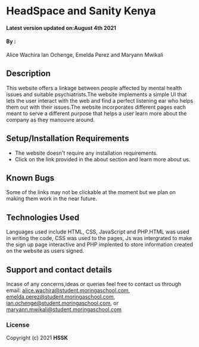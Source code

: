 # HeadSpace and Sanity Kenya
#### Latest version updated on:August 4th 2021
#### By :
Alice Wachira
Ian Ochenge,
Emelda Perez and
Maryann Mwikali
## Description
This website offers a linkage between people affected by mental health issues and suitable psychiatrists.The website implements a simple UI that lets the user interact with the web and find a perfect listening ear who helps them out with their issues.The website incorporates different pages each meant to serve a different purpose that helps a user learn more about the company as they manouvre around. 
## Setup/Installation Requirements
* The website doesn't require any installation requirements.
* Click on the link provided in the about section and learn more about us.
## Known Bugs
Some of the links may not be clickable at the moment but we plan on making them work in the near future.
## Technologies Used
Languages used include HTML, CSS, JavaScript and PHP.HTML was used in writing the code, CSS was used to the pages, Js was intergrated to make the sign up page interactive and PHP implented to store information created on the website as users signed. 
## Support and contact details
Incase of any concerns,ideas or queries feel free to contact us through email:
alice.wachira@student.moringaschool.com,
emelda.perez@student.moringaschool.com,
ian.ochenge@student.moringaschool.com, or
maryann.mwikali@student.moringaschool.com
### License
Copyright (c) 2021 **HSSK**
